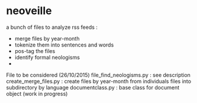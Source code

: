 # neoveille
a bunch of files to analyze rss feeds : 
- merge files by year-month
- tokenize them into sentences and words
- pos-tag the files
- identify formal neologisms
- 

File to be considered (26/10/2015)
file_find_neologisms.py : see description
create_merge_files.py : create files by year-month from individuals files into subdirectory by language
documentclass.py : base class for document object (work in progress)

